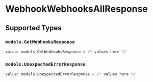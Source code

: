 # WebhookWebhooksAllResponse


## Supported Types

### `models.GetWebhooksResponse`

```python
value: models.GetWebhooksResponse = /* values here */
```

### `models.UnexpectedErrorResponse`

```python
value: models.UnexpectedErrorResponse = /* values here */
```

